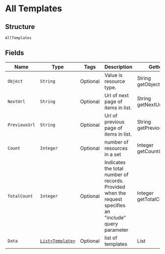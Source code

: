 
# All Templates

## Structure

`AllTemplates`

## Fields

| Name | Type | Tags | Description | Getter | Setter |
|  --- | --- | --- | --- | --- | --- |
| `Object` | `String` | Optional | Value is resource type. | String getObject() | setObject(String object) |
| `NextUrl` | `String` | Optional | Url of next page of items in list. | String getNextUrl() | setNextUrl(String nextUrl) |
| `PreviousUrl` | `String` | Optional | Url of previous page of items in list. | String getPreviousUrl() | setPreviousUrl(String previousUrl) |
| `Count` | `Integer` | Optional | number of resources in a set | Integer getCount() | setCount(Integer count) |
| `TotalCount` | `Integer` | Optional | Indicates the total number of records. Provided when the request specifies an "include" query parameter | Integer getTotalCount() | setTotalCount(Integer totalCount) |
| `Data` | [`List<Template>`](../../doc/models/template.md) | Optional | list of templates | List<Template> getData() | setData(List<Template> data) |

## Example (as JSON)

```json
{
  "object": "object8",
  "next_url": "next_url4",
  "previous_url": "previous_url8",
  "count": 22,
  "total_count": 142
}
```

